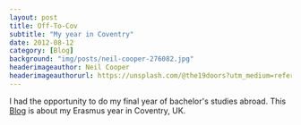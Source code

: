 ```yaml
---
layout: post
title: Off-To-Cov
subtitle: "My year in Coventry"
date: 2012-08-12
category: [Blog]
background: "img/posts/neil-cooper-276082.jpg"
headerimageauthor: Neil Cooper
headerimageauthorurl: https://unsplash.com/@the19doors?utm_medium=referral&amp;utm_campaign=photographer-credit&amp;utm_content=creditBadge
---
```


I had the opportunity to do my final year of bachelor's studies abroad.
This [Blog](http://off-to-cov.blogspot.com) is about my Erasmus year in Coventry, UK.  

